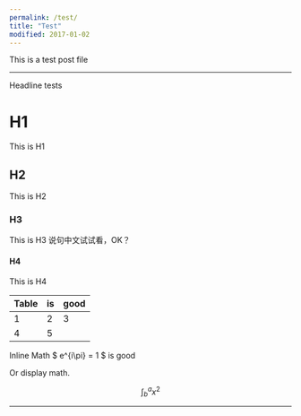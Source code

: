 ```yaml
---
permalink: /test/
title: "Test"
modified: 2017-01-02
---
```


This is a test post file

---

Headline tests

# H1

This is H1

## H2

This is H2

### H3

This is H3
说句中文试试看，OK？

#### H4

This is H4

|Table   |is     |good      |
|--------|-------|----------|
|1 | 2 |3 |
|4 | 5 | |

Inline Math $ e^{i\pi} = 1 $ is good

Or display math. 

$$ \int^a_b{x^2} $$

---


